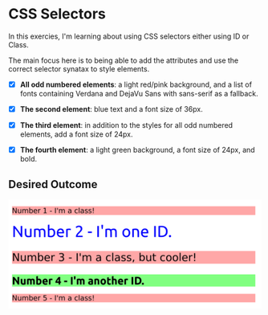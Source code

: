 # CSS Selectors
In this exercies, I'm learning about using CSS selectors either using ID or Class. 

The main focus here is to being able to add the attributes and use the correct selector synatax to style elements.


- [x] __All odd numbered elements__: a light red/pink background, and a list of fonts containing Verdana and DejaVu Sans with sans-serif as a fallback.

- [x] __The second element__: blue text and a font size of 36px.

- [x] __The third element__: in addition to the styles for all odd numbered elements, add a font size of 24px.

- [x] __The fourth element__: a light green background, a font size of 24px, and bold.

## Desired Outcome
![picture alt](https://github.com/gunawnjs/foundations-odin-projects/blob/main/02-class-id-selectors/img/desired-outcome.png)